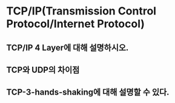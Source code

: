 # TCP/IP(Transmission Control Protocol/Internet Protocol)

## TCP/IP 4 Layer에 대해 설명하시오.
## TCP와 UDP의 차이점
## TCP-3-hands-shaking에 대해 설명할 수 있다.